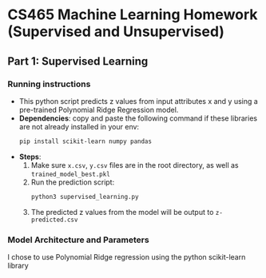 # CS465 Machine Learning Homework (Supervised and Unsupervised)

## Part 1: Supervised Learning
### Running instructions
- This python script predicts z values from input attributes x and y using a pre-trained Polynomial Ridge Regression model.
- **Dependencies**: copy and paste the following command if these libraries are not already installed in your env:
  ```bash
  pip install scikit-learn numpy pandas
- **Steps**:
  1. Make sure `x.csv`, `y.csv` files are in the root directory, as well as `trained_model_best.pkl`
  2. Run the prediction script:
     ```bash
     python3 supervised_learning.py
  3. The predicted z values from the model will be output to `z-predicted.csv`
 
### Model Architecture and Parameters
I chose to use Polynomial Ridge regression using the python scikit-learn library
